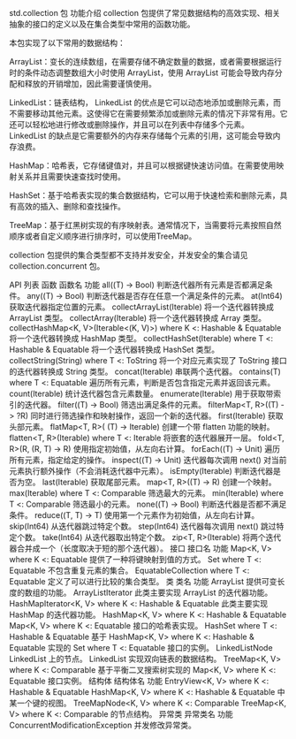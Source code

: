 std.collection 包
功能介绍
collection 包提供了常见数据结构的高效实现、相关抽象的接口的定义以及在集合类型中常用的函数功能。

本包实现了以下常用的数据结构：

ArrayList：变长的连续数组，在需要存储不确定数量的数据，或者需要根据运行时的条件动态调整数组大小时使用 ArrayList，使用 ArrayList 可能会导致内存分配和释放的开销增加，因此需要谨慎使用。

LinkedList：链表结构， LinkedList 的优点是它可以动态地添加或删除元素，而不需要移动其他元素。这使得它在需要频繁添加或删除元素的情况下非常有用。它还可以轻松地进行修改或删除操作，并且可以在列表中存储多个元素。 LinkedList 的缺点是它需要额外的内存来存储每个元素的引用，这可能会导致内存浪费。

HashMap：哈希表，它存储键值对，并且可以根据键快速访问值。在需要使用映射关系并且需要快速查找时使用。

HashSet：基于哈希表实现的集合数据结构，它可以用于快速检索和删除元素，具有高效的插入、删除和查找操作。

TreeMap：基于红黑树实现的有序映射表。通常情况下，当需要将元素按照自然顺序或者自定义顺序进行排序时，可以使用TreeMap。

collection 包提供的集合类型都不支持并发安全，并发安全的集合请见 collection.concurrent 包。

API 列表
函数
函数名	功能
all<T>((T) -> Bool)	判断迭代器所有元素是否都满足条件。
any<T>((T) -> Bool)	判断迭代器是否存在任意一个满足条件的元素。
at<T>(Int64)	获取迭代器指定位置的元素。
collectArrayList<T>(Iterable<T>)	将一个迭代器转换成 ArrayList 类型。
collectArray<T>(Iterable<T>)	将一个迭代器转换成 Array 类型。
collectHashMap<K, V>(Iterable<(K, V)>) where K <: Hashable & Equatable<K>	将一个迭代器转换成 HashMap 类型。
collectHashSet<T>(Iterable<T>) where T <: Hashable & Equatable<T>	将一个迭代器转换成 HashSet 类型。
collectString<T>(String) where T <: ToString	将一个对应元素实现了 ToString 接口的迭代器转换成 String 类型。
concat<T>(Iterable<T>)	串联两个迭代器。
contains<T>(T) where T <: Equatable<T>	遍历所有元素，判断是否包含指定元素并返回该元素。
count<T>(Iterable<T>)	统计迭代器包含元素数量。
enumerate<T>(Iterable<T>)	用于获取带索引的迭代器。
filter<T>((T) -> Bool)	筛选出满足条件的元素。
filterMap<T, R>((T) -> ?R)	同时进行筛选操作和映射操作，返回一个新的迭代器。
first<T>(Iterable<T>)	获取头部元素。
flatMap<T, R>( (T) -> Iterable<R>)	创建一个带 flatten 功能的映射。
flatten<T, R>(Iterable<T>) where T <: Iterable<R>	将嵌套的迭代器展开一层。
fold<T, R>(R, (R, T) -> R)	使用指定初始值，从左向右计算。
forEach<T>((T) -> Unit)	遍历所有元素，指定给定的操作。
inspect<T>((T) -> Unit)	迭代器每次调用 next() 对当前元素执行额外操作（不会消耗迭代器中元素）。
isEmpty<T>(Iterable<T>)	判断迭代器是否为空。
last<T>(Iterable<T>)	获取尾部元素。
map<T, R>((T) -> R)	创建一个映射。
max<T>(Iterable<T>) where T <: Comparable<T>	筛选最大的元素。
min<T>(Iterable<T>) where T <: Comparable<T>	筛选最小的元素。
none<T>((T) -> Bool)	判断迭代器是否都不满足条件。
reduce<T>((T, T) -> T)	使用第一个元素作为初始值，从左向右计算。
skip<T>(Int64)	从迭代器跳过特定个数。
step<T>(Int64)	迭代器每次调用 next() 跳过特定个数。
take<T>(Int64)	从迭代器取出特定个数。
zip<T, R>(Iterable<R>)	将两个迭代器合并成一个（长度取决于短的那个迭代器）。
接口
接口名	功能
Map<K, V> where K <: Equatable<K>	提供了一种将键映射到值的方式。
Set<T> where T <: Equatable<T>	不包含重复元素的集合。
EquatableCollection<T> where T <: Equatable<T>	定义了可以进行比较的集合类型。
类
类名	功能
ArrayList<T>	提供可变长度的数组的功能。
ArrayListIterator<T>	此类主要实现 ArrayList<T> 的迭代器功能。
HashMapIterator<K, V> where K <: Hashable & Equatable<K>	此类主要实现 HashMap 的迭代器功能。
HashMap<K, V> where K <: Hashable & Equatable<K>	Map<K, V> where K <: Equatable<K> 接口的哈希表实现。
HashSet<T> where T <: Hashable & Equatable<T>	基于 HashMap<K, V> where K <: Hashable & Equatable<K> 实现的 Set<T> where T <: Equatable<T> 接口的实例。
LinkedListNode<T>	LinkedList<T> 上的节点。
LinkedList<T>	实现双向链表的数据结构。
TreeMap<K, V> where K <: Comparable<K>	基于平衡二叉搜索树实现的 Map<K, V> where K <: Equatable<K> 接口实例。
结构体
结构体名	功能
EntryView<K, V> where K <: Hashable & Equatable<K>	HashMap<K, V> where K <: Hashable & Equatable<K> 中某一个键的视图。
TreeMapNode<K, V> where K <: Comparable<K>	TreeMap<K, V> where K <: Comparable<K> 的节点结构。
异常类
异常类名	功能
ConcurrentModificationException	并发修改异常类。